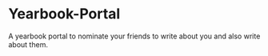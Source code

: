 # Yearbook-Portal
A yearbook portal to nominate your friends to write about you and also write about them.
